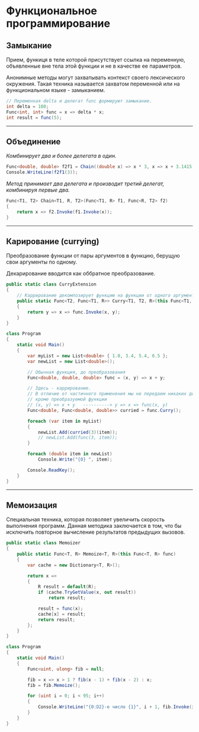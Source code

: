 # Функциональное программирование

## Замыкание

Прием, функиця в теле которой присутствует ссылка на переменную, объявленные вне тела этой функции и не в качестве ее параметров.

Анонимные методы могут захватывать контекст своего лексического окружения. Такая техника называется захватом переменной или на функциональном языке - замыканием.

```c#
// Переменная delta и делегат func формируют замыкание.
int delta = 100;
Func<int, int> func = x => delta * x;
int result = func(5);
```

***

## Объединение

_Комбинирует два и более делегата в один._

```c#
Func<double, double> f2f1 = Chain((double x) => x * 3, x => x + 3.1415);
Console.WriteLine(f2f1(3));
```

_Метод принимает два делегата и производит третий делегат, комбинируя первые два._

```c#
Func<T1, T2> Chain<T1, R, T2>(Func<T1, R> f1, Func<R, T2> f2)
{
    return x => f2.Invoke(f1.Invoke(x));
}
```

***

## Карирование (currying)

Преобразование функции от пары аргументов в функцию, берущую свои аргументы по одному.

Декарирование вводится как оббратное преобразование.

```c#
public static class CurryExtension
{
    // Каррирование декомпозирует функцию на функции от одного аргумента. 
    public static Func<T2, Func<T1, R>> Curry<T1, T2, R>(this Func<T1, T2, R> func)
    {
        return y => x => func.Invoke(x, y);
    }
}

class Program
{
    static void Main()
    {
        var myList = new List<double> { 1.0, 3.4, 5.4, 6.5 };
        var newList = new List<double>();

        // Обычная функция, до преобразования
        Func<double, double, double> func = (x, y) => x + y;

        // Здесь - каррирование.
        // В отличие от частичного применения мы не передаем никаких дополнительных аргументов в метод Curry, 
        // кроме преобразуемой функции
        // (x, y) => x + y   ----------> y => x => func(x, y)
        Func<double, Func<double, double>> curried = func.Curry();

        foreach (var item in myList)
        {
            newList.Add(curried(3)(item));
            // newList.Add(func(3, item));
        }

        foreach (double item in newList)
            Console.Write("{0} ", item);

        Console.ReadKey();
    }
}
```

***

## Мемоизация

Специальная техника, которая позволяет увеличить скорость выполнения программ. Данная методика заключается в том, что бы исключить повторное вычисление результатов предыдущих вызовов.

```c#
public static class Memoizer
{
    public static Func<T, R> Memoize<T, R>(this Func<T, R> func)
    {
        var cache = new Dictionary<T, R>();

        return x =>
        {
            R result = default(R);
            if (cache.TryGetValue(x, out result))
                return result;

            result = func(x);
            cache[x] = result;
            return result;
        };
    }
}

class Program
{
    static void Main()
    {
        Func<uint, ulong> fib = null;

        fib = x => x > 1 ? fib(x - 1) + fib(x - 2) : x;
        fib = fib.Memoize();

        for (uint i = 0; i < 95; i++)
        {
            Console.WriteLine("{0:D2}-е число {1}", i + 1, fib.Invoke(i));
        }
    }
}
```
